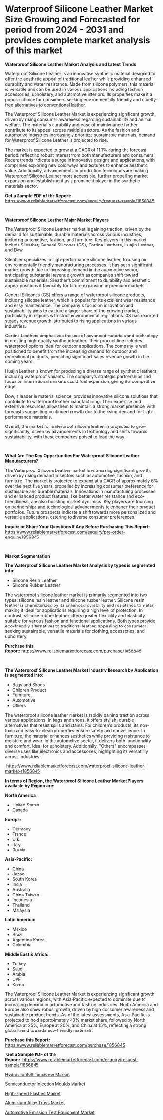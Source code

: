 <p><h1>Waterproof Silicone Leather Market Size Growing and Forecasted for period from 2024 - 2031 and provides complete market analysis of this market</h1></p><p><strong>Waterproof Silicone Leather Market Analysis and Latest Trends</strong></p>
<p><p>Waterproof Silicone Leather is an innovative synthetic material designed to offer the aesthetic appeal of traditional leather while providing enhanced durability and water resistance. Made from silicone polymers, this material is versatile and can be used in various applications including fashion accessories, upholstery, and automotive interiors. Its properties make it a popular choice for consumers seeking environmentally friendly and cruelty-free alternatives to conventional leather.</p><p>The Waterproof Silicone Leather Market is experiencing significant growth, driven by rising consumer awareness regarding sustainability and animal welfare. The material's durability and ease of maintenance further contribute to its appeal across multiple sectors. As the fashion and automotive industries increasingly prioritize sustainable materials, demand for Waterproof Silicone Leather is projected to rise.</p><p>The market is expected to grow at a CAGR of 11.1% during the forecast period, reflecting robust interest from both manufacturers and consumers. Recent trends indicate a surge in innovative designs and applications, with companies exploring new colorways and textures to enhance aesthetic value. Additionally, advancements in production techniques are making Waterproof Silicone Leather more accessible, further propelling market expansion and establishing it as a prominent player in the synthetic materials sector.</p></p>
<p><strong>Get a Sample PDF of the Report:&nbsp;</strong> <a href="https://www.reliablemarketforecast.com/enquiry/request-sample/1856845?utm_campaign=1110&utm_medium=2&utm_source=Github&utm_content=ia&utm_term=20102024&utm_id=waterproof-silicone-leather">https://www.reliablemarketforecast.com/enquiry/request-sample/1856845</a></p>
<p>&nbsp;</p>
<p><strong>Waterproof Silicone Leather Major Market Players</strong></p>
<p><p>The Waterproof Silicone Leather market is gaining traction, driven by the demand for sustainable, durable materials across various industries, including automotive, fashion, and furniture. Key players in this market include Sileather, General Silicones (GS), Cortina Leathers, Huajin Leather, and Dow.</p><p>Sileather specializes in high-performance silicone leather, focusing on environmentally friendly manufacturing processes. It has seen significant market growth due to increasing demand in the automotive sector, anticipating substantial revenue growth as companies shift toward sustainable materials. Sileather’s commitment to durability and aesthetic appeal positions it favorably for future expansion in premium markets.</p><p>General Silicones (GS) offers a range of waterproof silicone products, including silicone leather, which is popular for its excellent wear resistance and easy maintenance. The company's focus on innovation and sustainability aims to capture a larger share of the growing market, particularly in regions with strict environmental regulations. GS has reported steady revenue growth, attributed to rising applications in various industries.</p><p>Cortina Leathers emphasizes the use of advanced materials and technology in creating high-quality synthetic leather. Their product line includes waterproof options ideal for outdoor applications. The company is well positioned to benefit from the increasing demand for outdoor and recreational products, predicting significant sales revenue growth in the coming years.</p><p>Huajin Leather is known for producing a diverse range of synthetic leathers, including waterproof variants. The company’s strategic partnerships and focus on international markets could fuel expansion, giving it a competitive edge.</p><p>Dow, a leader in material science, provides innovative silicone solutions that contribute to waterproof leather manufacturing. Their expertise and extensive resources allow them to maintain a strong market presence, with forecasts suggesting continued growth due to the rising demand for high-performance materials. </p><p>Overall, the market for waterproof silicone leather is projected to grow significantly, driven by advancements in technology and shifts towards sustainability, with these companies poised to lead the way.</p></p>
<p>&nbsp;</p>
<p><strong>What Are The Key Opportunities For Waterproof Silicone Leather Manufacturers?</strong></p>
<p><p>The Waterproof Silicone Leather market is witnessing significant growth, driven by rising demand in sectors such as automotive, fashion, and furniture. The market is projected to expand at a CAGR of approximately 6% over the next five years, propelled by increasing consumer preference for sustainable and durable materials. Innovations in manufacturing processes and enhanced product features, like better water resistance and eco-friendliness, are also boosting market dynamics. Key players are focusing on partnerships and technological advancements to enhance their product portfolios. Future prospects indicate a shift towards more personalized and versatile applications, catering to diverse consumer preferences.</p></p>
<p><strong>Inquire or Share Your Questions If Any Before Purchasing This Report:</strong> <a href="https://www.reliablemarketforecast.com/enquiry/pre-order-enquiry/1856845?utm_campaign=1110&utm_medium=2&utm_source=Github&utm_content=ia&utm_term=20102024&utm_id=waterproof-silicone-leather">https://www.reliablemarketforecast.com/enquiry/pre-order-enquiry/1856845</a></p>
<p>&nbsp;</p>
<p><strong>Market Segmentation</strong></p>
<p><strong>The Waterproof Silicone Leather Market Analysis by types is segmented into:</strong></p>
<p><ul><li>Silicone Resin Leather</li><li>Silicone Rubber Leather</li></ul></p>
<p><p>The waterproof silicone leather market is primarily segmented into two types: silicone resin leather and silicone rubber leather. Silicone resin leather is characterized by its enhanced durability and resistance to water, making it ideal for applications requiring a high level of protection. In contrast, silicone rubber leather offers greater flexibility and elasticity, suitable for various fashion and functional applications. Both types provide eco-friendly alternatives to traditional leather, appealing to consumers seeking sustainable, versatile materials for clothing, accessories, and upholstery.</p></p>
<p><strong>Purchase this Report:&nbsp;</strong><a href="https://www.reliablemarketforecast.com/purchase/1856845?utm_campaign=1110&utm_medium=2&utm_source=Github&utm_content=ia&utm_term=20102024&utm_id=waterproof-silicone-leather">https://www.reliablemarketforecast.com/purchase/1856845</a></p>
<p>&nbsp;</p>
<p><strong>The Waterproof Silicone Leather Market Industry Research by Application is segmented into:</strong></p>
<p><ul><li>Bags and Shoes</li><li>Children Product</li><li>Furniture</li><li>Automotive</li><li>Others</li></ul></p>
<p><p>The waterproof silicone leather market is rapidly gaining traction across various applications. In bags and shoes, it offers stylish, durable alternatives that resist spills and stains. For children's products, its non-toxic and easy-to-clean properties ensure safety and convenience. In furniture, the material enhances aesthetics while providing resistance to moisture and wear. In the automotive sector, it delivers both functionality and comfort, ideal for upholstery. Additionally, "Others" encompasses diverse uses like electronics and accessories, highlighting its versatility across industries.</p></p>
<p><a href="https://www.reliablemarketforecast.com/waterproof-silicone-leather-market-r1856845?utm_campaign=1110&utm_medium=2&utm_source=Github&utm_content=ia&utm_term=20102024&utm_id=waterproof-silicone-leather">&nbsp;https://www.reliablemarketforecast.com/waterproof-silicone-leather-market-r1856845</a></p>
<p><strong>In terms of Region, the Waterproof Silicone Leather Market Players available by Region are:</strong></p>
<p>
    <p> <strong> North America: </strong>
        <ul>
            <li>United States</li>
            <li>Canada</li>
        </ul>
        </p> 
    <p> <strong> Europe: </strong>
        <ul>
            <li>Germany</li>
            <li>France</li>
            <li>U.K.</li>
            <li>Italy</li>
            <li>Russia</li>
        </ul>
        </p> 
    <p> <strong> Asia-Pacific: </strong>
        <ul>
            <li>China</li>
            <li>Japan</li>
            <li>South Korea</li>
            <li>India</li>
            <li>Australia</li>
            <li>China Taiwan</li>
            <li>Indonesia</li>
            <li>Thailand</li>
            <li>Malaysia</li>
        </ul>
        </p> 
    <p> <strong> Latin America: </strong>
        <ul>
            <li>Mexico</li>
            <li>Brazil</li>
            <li>Argentina Korea</li>
            <li>Colombia</li>
        </ul>
        </p> 
    <p> <strong> Middle East & Africa: </strong>
        <ul>
            <li>Turkey</li>
            <li>Saudi</li>
            <li>Arabia</li>
            <li>UAE</li>
            <li>Korea</li>
        </ul>
    </p>
    </p>
<p><p>The Waterproof Silicone Leather Market is experiencing significant growth across various regions, with Asia-Pacific expected to dominate due to increasing demand in automotive and fashion industries. North America and Europe also show robust growth, driven by high consumer awareness and sustainable product trends. As of the latest assessments, Asia-Pacific is projected to hold approximately 40% market share, followed by North America at 25%, Europe at 20%, and China at 15%, reflecting a strong global trend towards eco-friendly materials.</p></p>
<p><strong>Purchase this Report: </strong><a href="https://www.reliablemarketforecast.com/purchase/1856845?utm_campaign=1110&utm_medium=2&utm_source=Github&utm_content=ia&utm_term=20102024&utm_id=waterproof-silicone-leather">https://www.reliablemarketforecast.com/purchase/1856845</a></p>
<p>&nbsp;<strong>Get a Sample PDF of the Report:&nbsp;&nbsp;</strong><a href="https://www.reliablemarketforecast.com/enquiry/request-sample/1856845?utm_campaign=1110&utm_medium=2&utm_source=Github&utm_content=ia&utm_term=20102024&utm_id=waterproof-silicone-leather">https://www.reliablemarketforecast.com/enquiry/request-sample/1856845</a></p>
<p><strong></strong></p>
<p><p><a href="https://www.linkedin.com/pulse/global-hydraulic-bolt-tensioner-market-focus-product-type-7xfff?utm_campaign=1110&utm_medium=2&utm_source=Github&utm_content=ia&utm_term=20102024&utm_id=waterproof-silicone-leather">Hydraulic Bolt Tensioner Market</a></p><p><a href="https://github.com/sandygraoj2/Market-Research-Report-List-1/blob/main/semiconductor-injection-moulds-market.md?utm_campaign=1110&utm_medium=2&utm_source=Github&utm_content=ia&utm_term=20102024&utm_id=waterproof-silicone-leather">Semiconductor Injection Moulds Market</a></p><p><a href="https://github.com/janelbaub6/Market-Research-Report-List-1/blob/main/high-speed-flashes-market.md?utm_campaign=1110&utm_medium=2&utm_source=Github&utm_content=ia&utm_term=20102024&utm_id=waterproof-silicone-leather">High-speed Flashes Market</a></p><p><a href="https://issuu.com/reportprime-2/docs/aluminium-alloy-truss-market-size-2_deba622b65562a?utm_campaign=1110&utm_medium=2&utm_source=Github&utm_content=ia&utm_term=20102024&utm_id=waterproof-silicone-leather">Aluminium Alloy Truss Market</a></p><p><a href="https://issuu.com/reportprime-2/docs/automotive-emission-test-equipment-_85fd05bd2af3e2?utm_campaign=1110&utm_medium=2&utm_source=Github&utm_content=ia&utm_term=20102024&utm_id=waterproof-silicone-leather">Automotive Emission Test Equipment Market</a></p></p>